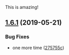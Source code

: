 This is amazing!

## [1.6.1](https://github.com/blackfalcon/travisreleasetest/compare/v1.6.0...v1.6.1) (2019-05-21)


### Bug Fixes

* one more time ([275755c](https://github.com/blackfalcon/travisreleasetest/commit/275755c))
